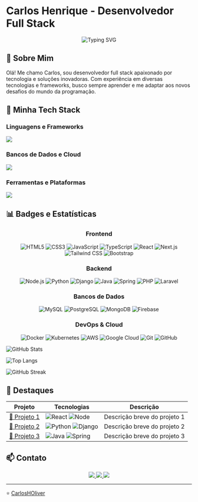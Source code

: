
# Carlos Henrique - Desenvolvedor Full Stack

<div align="center">
  <img src="https://readme-typing-svg.herokuapp.com?font=Fira+Code&pause=1000&color=22D3EE&center=true&vCenter=true&width=435&lines=Desenvolvedor+Full+Stack;Tecnologias+Modernas;Soluções+Inovadoras" alt="Typing SVG" />
</div>

## 👋 Sobre Mim

Olá! Me chamo Carlos, sou desenvolvedor full stack apaixonado por tecnologia e soluções inovadoras. Com experiência em diversas tecnologias e frameworks, busco sempre aprender e me adaptar aos novos desafios do mundo da programação.

##  🚀 Minha Tech Stack

### Linguagens e Frameworks

<div align="left">
  <img src="https://skillicons.dev/icons?i=js,ts,nodejs,react,nextjs,html,css,tailwind,sass,java,spring,python,django,php,laravel" />
</div>

### Bancos de Dados e Cloud

<div align="left">
  <img src="https://skillicons.dev/icons?i=mysql,postgres,mongodb,firebase,aws,gcp,docker,kubernetes" />
</div>

### Ferramentas e Plataformas

<div align="left">
  <img src="https://skillicons.dev/icons?i=git,github,gitlab,vscode,idea,postman,figma,linux,windows,apple" />
</div>

## 📊 Badges e Estatísticas


<div align="center">
  
  ### Frontend
  ![HTML5](https://img.shields.io/badge/HTML5-E34F26?style=for-the-badge&logo=html5&logoColor=white) ![CSS3](https://img.shields.io/badge/CSS3-1572B6?style=for-the-badge&logo=css3&logoColor=white) ![JavaScript](https://img.shields.io/badge/JavaScript-F7DF1E?style=for-the-badge&logo=javascript&logoColor=black) ![TypeScript](https://img.shields.io/badge/TypeScript-007ACC?style=for-the-badge&logo=typescript&logoColor=white) ![React](https://img.shields.io/badge/React-20232A?style=for-the-badge&logo=react&logoColor=61DAFB) ![Next.js](https://img.shields.io/badge/Next.js-000000?style=for-the-badge&logo=nextdotjs&logoColor=white) ![Tailwind CSS](https://img.shields.io/badge/Tailwind_CSS-38B2AC?style=for-the-badge&logo=tailwind-css&logoColor=white)
  ![Bootstrap](https://img.shields.io/badge/Bootstrap-7952B3?style=for-the-badge&logo=bootstrap&logoColor=white)

  
  ### Backend
  ![Node.js](https://img.shields.io/badge/Node.js-339933?style=for-the-badge&logo=nodedotjs&logoColor=white) ![Python](https://img.shields.io/badge/Python-3776AB?style=for-the-badge&logo=python&logoColor=white) ![Django](https://img.shields.io/badge/Django-092E20?style=for-the-badge&logo=django&logoColor=white) ![Java](https://img.shields.io/badge/Java-ED8B00?style=for-the-badge&logo=openjdk&logoColor=white) ![Spring](https://img.shields.io/badge/Spring-6DB33F?style=for-the-badge&logo=spring&logoColor=white) ![PHP](https://img.shields.io/badge/PHP-777BB4?style=for-the-badge&logo=php&logoColor=white) ![Laravel](https://img.shields.io/badge/Laravel-FF2D20?style=for-the-badge&logo=laravel&logoColor=white)
  
  ### Bancos de Dados
  ![MySQL](https://img.shields.io/badge/MySQL-4479A1?style=for-the-badge&logo=mysql&logoColor=white) ![PostgreSQL](https://img.shields.io/badge/PostgreSQL-4169E1?style=for-the-badge&logo=postgresql&logoColor=white) ![MongoDB](https://img.shields.io/badge/MongoDB-47A248?style=for-the-badge&logo=mongodb&logoColor=white) ![Firebase](https://img.shields.io/badge/Firebase-FFCA28?style=for-the-badge&logo=firebase&logoColor=black)
  
  ### DevOps & Cloud
  ![Docker](https://img.shields.io/badge/Docker-2496ED?style=for-the-badge&logo=docker&logoColor=white) ![Kubernetes](https://img.shields.io/badge/Kubernetes-326CE5?style=for-the-badge&logo=kubernetes&logoColor=white) ![AWS](https://img.shields.io/badge/AWS-232F3E?style=for-the-badge&logo=amazon-aws&logoColor=white) ![Google Cloud](https://img.shields.io/badge/Google_Cloud-4285F4?style=for-the-badge&logo=google-cloud&logoColor=white) ![Git](https://img.shields.io/badge/Git-F05032?style=for-the-badge&logo=git&logoColor=white) ![GitHub](https://img.shields.io/badge/GitHub-181717?style=for-the-badge&logo=github&logoColor=white)
</div>
  
  ![GitHub Stats](https://github-readme-stats.vercel.app/api?username=CarlosHOliver&show_icons=true&theme=dracula&hide_border=true)
  
  ![Top Langs](https://github-readme-stats.vercel.app/api/top-langs/?username=CarlosHOliver&layout=compact&theme=dracula&hide_border=true)
  
  ![GitHub Streak](https://streak-stats.demolab.com?user=CarlosHOliver&theme=dracula&hide_border=true)
</div>

## 🚀 Destaques

| Projeto | Tecnologias | Descrição |
|---------|-------------|-----------|
| [🔗 Projeto 1](link) | ![React](https://img.shields.io/badge/-React-61DAFB?logo=react&logoColor=white) ![Node](https://img.shields.io/badge/-Node.js-339933?logo=nodedotjs&logoColor=white) | Descrição breve do projeto 1 |
| [🔗 Projeto 2](link) | ![Python](https://img.shields.io/badge/-Python-3776AB?logo=python&logoColor=white) ![Django](https://img.shields.io/badge/-Django-092E20?logo=django&logoColor=white) | Descrição breve do projeto 2 |
| [🔗 Projeto 3](link) | ![Java](https://img.shields.io/badge/-Java-ED8B00?logo=openjdk&logoColor=white) ![Spring](https://img.shields.io/badge/-Spring-6DB33F?logo=spring&logoColor=white) | Descrição breve do projeto 3 |

## 📫 Contato

<div align="center">
  <a href="https://www.linkedin.com/in/carlosoliver/">
    <img src="https://img.shields.io/badge/LinkedIn-0077B5?style=for-the-badge&logo=linkedin&logoColor=white" />
  </a>
  <a href="https://github.com/CarlosHOliver">
    <img src="https://img.shields.io/badge/GitHub-100000?style=for-the-badge&logo=github&logoColor=white" />
  </a>
  <a href="mailto:seu-email@exemplo.com">
    <img src="https://img.shields.io/badge/Email-D14836?style=for-the-badge&logo=gmail&logoColor=white" />
  </a>
</div>

---

⭐️ [CarlosHOliver](https://github.com/CarlosHOliver)

